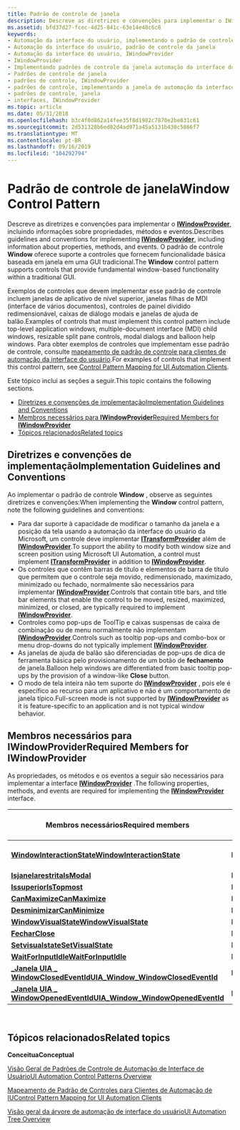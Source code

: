 ```yaml
---
title: Padrão de controle de janela
description: Descreve as diretrizes e convenções para implementar o IWindowProvider, incluindo informações sobre propriedades, métodos e eventos. O padrão de controle Window oferece suporte a controles que fornecem funcionalidade básica baseada em janela em uma GUI tradicional.
ms.assetid: bfd37d27-fcec-4d25-841c-63e14e48c6c8
keywords:
- Automação da interface do usuário, implementando o padrão de controle de janela
- Automação da interface do usuário, padrão de controle da janela
- Automação da interface do usuário, IWindowProvider
- IWindowProvider
- Implementando padrões de controle da janela automação da interface do usuário
- Padrões de controle de janela
- padrões de controle, IWindowProvider
- padrões de controle, implementando a janela de automação da interface do usuário
- padrões de controle, janela
- interfaces, IWindowProvider
ms.topic: article
ms.date: 05/31/2018
ms.openlocfilehash: b3c4f0d862a14fee35f8d1982c7870e2be031c61
ms.sourcegitcommit: 2d531328b6ed82d4ad971a45a5131b430c5866f7
ms.translationtype: MT
ms.contentlocale: pt-BR
ms.lasthandoff: 09/16/2019
ms.locfileid: "104292794"
---
```

# <a name="window-control-pattern"></a><span data-ttu-id="c9a48-114">Padrão de controle de janela</span><span class="sxs-lookup"><span data-stu-id="c9a48-114">Window Control Pattern</span></span>

<span data-ttu-id="c9a48-115">Descreve as diretrizes e convenções para implementar o [**IWindowProvider**](/windows/desktop/api/UIAutomationCore/nn-uiautomationcore-iwindowprovider), incluindo informações sobre propriedades, métodos e eventos.</span><span class="sxs-lookup"><span data-stu-id="c9a48-115">Describes guidelines and conventions for implementing [**IWindowProvider**](/windows/desktop/api/UIAutomationCore/nn-uiautomationcore-iwindowprovider), including information about properties, methods, and events.</span></span> <span data-ttu-id="c9a48-116">O padrão de controle **Window** oferece suporte a controles que fornecem funcionalidade básica baseada em janela em uma GUI tradicional.</span><span class="sxs-lookup"><span data-stu-id="c9a48-116">The **Window** control pattern supports controls that provide fundamental window-based functionality within a traditional GUI.</span></span>

<span data-ttu-id="c9a48-117">Exemplos de controles que devem implementar esse padrão de controle incluem janelas de aplicativo de nível superior, janelas filhas de MDI (interface de vários documentos), controles de painel dividido redimensionável, caixas de diálogo modais e janelas de ajuda de balão.</span><span class="sxs-lookup"><span data-stu-id="c9a48-117">Examples of controls that must implement this control pattern include top-level application windows, multiple-document interface (MDI) child windows, resizable split pane controls, modal dialogs and balloon help windows.</span></span> <span data-ttu-id="c9a48-118">Para obter exemplos de controles que implementam esse padrão de controle, consulte [mapeamento de padrão de controle para clientes de automação da interface do usuário](uiauto-controlpatternmapping.md).</span><span class="sxs-lookup"><span data-stu-id="c9a48-118">For examples of controls that implement this control pattern, see [Control Pattern Mapping for UI Automation Clients](uiauto-controlpatternmapping.md).</span></span>

<span data-ttu-id="c9a48-119">Este tópico inclui as seções a seguir.</span><span class="sxs-lookup"><span data-stu-id="c9a48-119">This topic contains the following sections.</span></span>

-   [<span data-ttu-id="c9a48-120">Diretrizes e convenções de implementação</span><span class="sxs-lookup"><span data-stu-id="c9a48-120">Implementation Guidelines and Conventions</span></span>](#implementation-guidelines-and-conventions)
-   [<span data-ttu-id="c9a48-121">Membros necessários para **IWindowProvider**</span><span class="sxs-lookup"><span data-stu-id="c9a48-121">Required Members for **IWindowProvider**</span></span>](#required-members-for-iwindowprovider)
-   [<span data-ttu-id="c9a48-122">Tópicos relacionados</span><span class="sxs-lookup"><span data-stu-id="c9a48-122">Related topics</span></span>](#related-topics)

## <a name="implementation-guidelines-and-conventions"></a><span data-ttu-id="c9a48-123">Diretrizes e convenções de implementação</span><span class="sxs-lookup"><span data-stu-id="c9a48-123">Implementation Guidelines and Conventions</span></span>

<span data-ttu-id="c9a48-124">Ao implementar o padrão de controle **Window** , observe as seguintes diretrizes e convenções:</span><span class="sxs-lookup"><span data-stu-id="c9a48-124">When implementing the **Window** control pattern, note the following guidelines and conventions:</span></span>

-   <span data-ttu-id="c9a48-125">Para dar suporte à capacidade de modificar o tamanho da janela e a posição da tela usando a automação da interface do usuário da Microsoft, um controle deve implementar [**ITransformProvider**](/windows/desktop/api/UIAutomationCore/nn-uiautomationcore-itransformprovider) além de [**IWindowProvider**](/windows/desktop/api/UIAutomationCore/nn-uiautomationcore-iwindowprovider).</span><span class="sxs-lookup"><span data-stu-id="c9a48-125">To support the ability to modify both window size and screen position using Microsoft UI Automation, a control must implement [**ITransformProvider**](/windows/desktop/api/UIAutomationCore/nn-uiautomationcore-itransformprovider) in addition to [**IWindowProvider**](/windows/desktop/api/UIAutomationCore/nn-uiautomationcore-iwindowprovider).</span></span>
-   <span data-ttu-id="c9a48-126">Os controles que contêm barras de título e elementos de barra de título que permitem que o controle seja movido, redimensionado, maximizado, minimizado ou fechado, normalmente são necessários para implementar [**IWindowProvider**](/windows/desktop/api/UIAutomationCore/nn-uiautomationcore-iwindowprovider).</span><span class="sxs-lookup"><span data-stu-id="c9a48-126">Controls that contain title bars, and title bar elements that enable the control to be moved, resized, maximized, minimized, or closed, are typically required to implement [**IWindowProvider**](/windows/desktop/api/UIAutomationCore/nn-uiautomationcore-iwindowprovider).</span></span>
-   <span data-ttu-id="c9a48-127">Controles como pop-ups de ToolTip e caixas suspensas de caixa de combinação ou de menu normalmente não implementam [**IWindowProvider**](/windows/desktop/api/UIAutomationCore/nn-uiautomationcore-iwindowprovider).</span><span class="sxs-lookup"><span data-stu-id="c9a48-127">Controls such as tooltip pop-ups and combo-box or menu drop-downs do not typically implement [**IWindowProvider**](/windows/desktop/api/UIAutomationCore/nn-uiautomationcore-iwindowprovider).</span></span>
-   <span data-ttu-id="c9a48-128">As janelas de ajuda de balão são diferenciadas de pop-ups de dica de ferramenta básica pelo provisionamento de um botão de **fechamento** de janela.</span><span class="sxs-lookup"><span data-stu-id="c9a48-128">Balloon help windows are differentiated from basic tooltip pop-ups by the provision of a window-like **Close** button.</span></span>
-   <span data-ttu-id="c9a48-129">O modo de tela inteira não tem suporte do [**IWindowProvider**](/windows/desktop/api/UIAutomationCore/nn-uiautomationcore-iwindowprovider) , pois ele é específico ao recurso para um aplicativo e não é um comportamento de janela típico.</span><span class="sxs-lookup"><span data-stu-id="c9a48-129">Full-screen mode is not supported by [**IWindowProvider**](/windows/desktop/api/UIAutomationCore/nn-uiautomationcore-iwindowprovider) as it is feature-specific to an application and is not typical window behavior.</span></span>

## <a name="required-members-for-iwindowprovider"></a><span data-ttu-id="c9a48-130">Membros necessários para **IWindowProvider**</span><span class="sxs-lookup"><span data-stu-id="c9a48-130">Required Members for **IWindowProvider**</span></span>

<span data-ttu-id="c9a48-131">As propriedades, os métodos e os eventos a seguir são necessários para implementar a interface [**IWindowProvider**](/windows/desktop/api/UIAutomationCore/nn-uiautomationcore-iwindowprovider) .</span><span class="sxs-lookup"><span data-stu-id="c9a48-131">The following properties, methods, and events are required for implementing the [**IWindowProvider**](/windows/desktop/api/UIAutomationCore/nn-uiautomationcore-iwindowprovider) interface.</span></span>



| <span data-ttu-id="c9a48-132">Membros necessários</span><span class="sxs-lookup"><span data-stu-id="c9a48-132">Required members</span></span>                                                                            | <span data-ttu-id="c9a48-133">Tipo de membro</span><span class="sxs-lookup"><span data-stu-id="c9a48-133">Member type</span></span> | <span data-ttu-id="c9a48-134">Observações</span><span class="sxs-lookup"><span data-stu-id="c9a48-134">Notes</span></span>                                                                       |
|---------------------------------------------------------------------------------------------|-------------|-----------------------------------------------------------------------------|
| [<span data-ttu-id="c9a48-135">**WindowInteractionState**</span><span class="sxs-lookup"><span data-stu-id="c9a48-135">**WindowInteractionState**</span></span>](/windows/desktop/api/UIAutomationCore/nf-uiautomationcore-iwindowprovider-get_windowinteractionstate)             | <span data-ttu-id="c9a48-136">Propriedade</span><span class="sxs-lookup"><span data-stu-id="c9a48-136">Property</span></span>    | <span data-ttu-id="c9a48-137">Não é garantido que seja **WindowInteractionState \_ ReadyForUserInteraction**</span><span class="sxs-lookup"><span data-stu-id="c9a48-137">Is not guaranteed to be **WindowInteractionState\_ReadyForUserInteraction**</span></span> |
| [<span data-ttu-id="c9a48-138">**Isjanelarestrita**</span><span class="sxs-lookup"><span data-stu-id="c9a48-138">**IsModal**</span></span>](/windows/desktop/api/UIAutomationCore/nf-uiautomationcore-iwindowprovider-get_ismodal)                                           | <span data-ttu-id="c9a48-139">Propriedade</span><span class="sxs-lookup"><span data-stu-id="c9a48-139">Property</span></span>    | <span data-ttu-id="c9a48-140">Nenhum</span><span class="sxs-lookup"><span data-stu-id="c9a48-140">None</span></span>                                                                        |
| [<span data-ttu-id="c9a48-141">**Issuperior**</span><span class="sxs-lookup"><span data-stu-id="c9a48-141">**IsTopmost**</span></span>](/windows/desktop/api/UIAutomationCore/nf-uiautomationcore-iwindowprovider-get_istopmost)                                       | <span data-ttu-id="c9a48-142">Propriedade</span><span class="sxs-lookup"><span data-stu-id="c9a48-142">Property</span></span>    | <span data-ttu-id="c9a48-143">Nenhum</span><span class="sxs-lookup"><span data-stu-id="c9a48-143">None</span></span>                                                                        |
| [<span data-ttu-id="c9a48-144">**CanMaximize**</span><span class="sxs-lookup"><span data-stu-id="c9a48-144">**CanMaximize**</span></span>](/windows/desktop/api/UIAutomationCore/nf-uiautomationcore-iwindowprovider-get_canmaximize)                                   | <span data-ttu-id="c9a48-145">Propriedade</span><span class="sxs-lookup"><span data-stu-id="c9a48-145">Property</span></span>    | <span data-ttu-id="c9a48-146">Nenhum</span><span class="sxs-lookup"><span data-stu-id="c9a48-146">None</span></span>                                                                        |
| [<span data-ttu-id="c9a48-147">**Desminimizar**</span><span class="sxs-lookup"><span data-stu-id="c9a48-147">**CanMinimize**</span></span>](/windows/desktop/api/UIAutomationCore/nf-uiautomationcore-iwindowprovider-get_canminimize)                                   | <span data-ttu-id="c9a48-148">Propriedade</span><span class="sxs-lookup"><span data-stu-id="c9a48-148">Property</span></span>    | <span data-ttu-id="c9a48-149">Nenhum</span><span class="sxs-lookup"><span data-stu-id="c9a48-149">None</span></span>                                                                        |
| [<span data-ttu-id="c9a48-150">**WindowVisualState**</span><span class="sxs-lookup"><span data-stu-id="c9a48-150">**WindowVisualState**</span></span>](/windows/desktop/api/UIAutomationCore/nf-uiautomationcore-iwindowprovider-get_windowvisualstate)                       | <span data-ttu-id="c9a48-151">Propriedade</span><span class="sxs-lookup"><span data-stu-id="c9a48-151">Property</span></span>    | <span data-ttu-id="c9a48-152">Nenhum</span><span class="sxs-lookup"><span data-stu-id="c9a48-152">None</span></span>                                                                        |
| [<span data-ttu-id="c9a48-153">**Fechar**</span><span class="sxs-lookup"><span data-stu-id="c9a48-153">**Close**</span></span>](/windows/desktop/api/UIAutomationCore/nf-uiautomationcore-iwindowprovider-close)                                               | <span data-ttu-id="c9a48-154">Método</span><span class="sxs-lookup"><span data-stu-id="c9a48-154">Method</span></span>      | <span data-ttu-id="c9a48-155">Nenhum</span><span class="sxs-lookup"><span data-stu-id="c9a48-155">None</span></span>                                                                        |
| [<span data-ttu-id="c9a48-156">**Setvisualstate**</span><span class="sxs-lookup"><span data-stu-id="c9a48-156">**SetVisualState**</span></span>](/windows/desktop/api/UIAutomationCore/nf-uiautomationcore-iwindowprovider-setvisualstate)                             | <span data-ttu-id="c9a48-157">Método</span><span class="sxs-lookup"><span data-stu-id="c9a48-157">Method</span></span>      | <span data-ttu-id="c9a48-158">Nenhum</span><span class="sxs-lookup"><span data-stu-id="c9a48-158">None</span></span>                                                                        |
| [<span data-ttu-id="c9a48-159">**WaitForInputIdle**</span><span class="sxs-lookup"><span data-stu-id="c9a48-159">**WaitForInputIdle**</span></span>](/windows/desktop/api/UIAutomationCore/nf-uiautomationcore-iwindowprovider-waitforinputidle)                         | <span data-ttu-id="c9a48-160">Método</span><span class="sxs-lookup"><span data-stu-id="c9a48-160">Method</span></span>      | <span data-ttu-id="c9a48-161">Nenhum</span><span class="sxs-lookup"><span data-stu-id="c9a48-161">None</span></span>                                                                        |
| [<span data-ttu-id="c9a48-162">**\_Janela UIA \_ WindowClosedEventId**</span><span class="sxs-lookup"><span data-stu-id="c9a48-162">**UIA\_Window\_WindowClosedEventId**</span></span>](uiauto-event-ids.md) | <span data-ttu-id="c9a48-163">Evento</span><span class="sxs-lookup"><span data-stu-id="c9a48-163">Event</span></span>       | <span data-ttu-id="c9a48-164">Nenhum</span><span class="sxs-lookup"><span data-stu-id="c9a48-164">None</span></span>                                                                        |
| [<span data-ttu-id="c9a48-165">**\_Janela UIA \_ WindowOpenedEventId**</span><span class="sxs-lookup"><span data-stu-id="c9a48-165">**UIA\_Window\_WindowOpenedEventId**</span></span>](uiauto-event-ids.md) | <span data-ttu-id="c9a48-166">Evento</span><span class="sxs-lookup"><span data-stu-id="c9a48-166">Event</span></span>       | <span data-ttu-id="c9a48-167">Nenhum</span><span class="sxs-lookup"><span data-stu-id="c9a48-167">None</span></span>                                                                        |



 

## <a name="related-topics"></a><span data-ttu-id="c9a48-168">Tópicos relacionados</span><span class="sxs-lookup"><span data-stu-id="c9a48-168">Related topics</span></span>

<dl> <dt>

<span data-ttu-id="c9a48-169">**Conceitua**</span><span class="sxs-lookup"><span data-stu-id="c9a48-169">**Conceptual**</span></span>
</dt> <dt>

[<span data-ttu-id="c9a48-170">Visão Geral de Padrões de Controle de Automação de Interface de Usuário</span><span class="sxs-lookup"><span data-stu-id="c9a48-170">UI Automation Control Patterns Overview</span></span>](uiauto-controlpatternsoverview.md)
</dt> <dt>

[<span data-ttu-id="c9a48-171">Mapeamento de Padrão de Controles para Clientes de Automação de IU</span><span class="sxs-lookup"><span data-stu-id="c9a48-171">Control Pattern Mapping for UI Automation Clients</span></span>](uiauto-controlpatternmapping.md)
</dt> <dt>

[<span data-ttu-id="c9a48-172">Visão geral da árvore de automação de interface do usuário</span><span class="sxs-lookup"><span data-stu-id="c9a48-172">UI Automation Tree Overview</span></span>](uiauto-treeoverview.md)
</dt> </dl>

 

 




